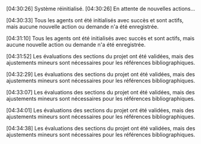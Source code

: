 [04:30:26] Système réinitialisé.
[04:30:26] En attente de nouvelles actions...

[04:30:33] Tous les agents ont été initialisés avec succès et sont actifs, mais aucune nouvelle action ou demande n'a été enregistrée.

[04:31:10] Tous les agents ont été initialisés avec succès et sont actifs, mais aucune nouvelle action ou demande n'a été enregistrée.

[04:31:52] Les évaluations des sections du projet ont été validées, mais des ajustements mineurs sont nécessaires pour les références bibliographiques.

[04:32:29] Les évaluations des sections du projet ont été validées, mais des ajustements mineurs sont nécessaires pour les références bibliographiques.

[04:33:07] Les évaluations des sections du projet ont été validées, mais des ajustements mineurs sont nécessaires pour les références bibliographiques.

[04:34:01] Les évaluations des sections du projet ont été validées, mais des ajustements mineurs sont nécessaires pour les références bibliographiques.

[04:34:38] Les évaluations des sections du projet ont été validées, mais des ajustements mineurs sont nécessaires pour les références bibliographiques.